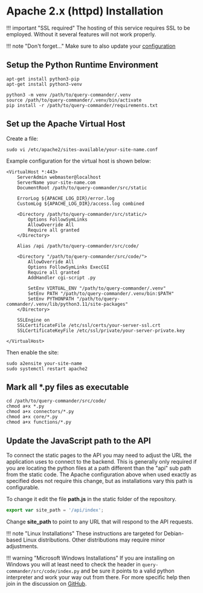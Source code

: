 # Apache 2.x (httpd) Installation

!!! important "SSL required"
    The hosting of this service requires SSL to be employed.  Without it several features will not work properly.

!!! note "Don't forget..."
    Make sure to also update your [configuration](../configuration/authenticator.md)

## Setup the Python Runtime Environment

``` shell
apt-get install python3-pip
apt-get install python3-venv

python3 -m venv /path/to/query-commander/.venv
source /path/to/query-commander/.venv/bin/activate
pip install -r /path/to/query-commander/requirements.txt
```

## Set up the Apache Virtual Host

Create a file:  

```
sudo vi /etc/apache2/sites-available/your-site-name.conf
```

Example configuration for the virtual host is shown below:

``` apacheconf
<VirtualHost *:443>
    ServerAdmin webmaster@localhost
    ServerName your-site-name.com
    DocumentRoot /path/to/query-commander/src/static

    ErrorLog ${APACHE_LOG_DIR}/error.log
    CustomLog ${APACHE_LOG_DIR}/access.log combined

    <Directory /path/to/query-commander/src/static/>
        Options FollowSymLinks
        AllowOverride All
        Require all granted
    </Directory>

    Alias /api /path/to/query-commander/src/code/

    <Directory "/path/to/query-commander/src/code/">
        AllowOverride All
        Options FollowSymLinks ExecCGI 
        Require all granted
        AddHandler cgi-script .py

        SetEnv VIRTUAL_ENV "/path/to/query-commander/.venv"
        SetEnv PATH "/path/to/query-commander/.venv/bin:$PATH"
        SetEnv PYTHONPATH "/path/to/query-commander/.venv/lib/python3.11/site-packages"
    </Directory>

    SSLEngine on
    SSLCertificateFile /etc/ssl/certs/your-server-ssl.crt
    SSLCertificateKeyFile /etc/ssl/private/your-server-private.key

</VirtualHost>
```

Then enable the site:

``` shell
sudo a2ensite your-site-name
sudo systemctl restart apache2
```

## Mark all *.py files as executable

``` shell
cd /path/to/query-commander/src/code/
chmod a+x *.py
chmod a+x connectors/*.py
chmod a+x core/*.py
chmod a+x functions/*.py
```

## Update the JavaScript path to the API

To connect the static pages to the API you may need to adjust the URL the application uses to connect to the backend.  This is generally only required if you are locating the python files at a path different than the "api" sub path from the static code.  The Apache configuration above when used exactly as specified does not require this change, but as installations vary this path is configurable.

To change it edit the file **path.js** in the static folder of the repository.

``` javascript
export var site_path = '/api/index';
```

Change **site_path** to point to any URL that will respond to the API requests.

!!! note "Linux Installations"
    These instructions are targeted for Debian-based Linux distributions.  Other distributions may require minor adjustments.  

!!! warning "Microsoft Windows Installations"
    If you are installing on Windows you will at least need to check the header in ```query-commander/src/code/index.py``` and be sure it points to a valid python interpreter and work your way out from there.  For more specific help then join in the discussion on [GitHub](https://github.com/lnxusr1/query-commander/discussions).
